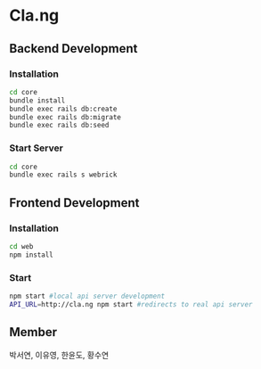 # Cla.ng

## Backend Development
### Installation
```bash
cd core
bundle install
bundle exec rails db:create
bundle exec rails db:migrate
bundle exec rails db:seed
```

### Start Server
```bash
cd core
bundle exec rails s webrick
```

## Frontend Development
### Installation
```bash
cd web
npm install
```

### Start 
```bash
npm start #local api server development
API_URL=http://cla.ng npm start #redirects to real api server
```

## Member
박서연, 이유영, 한윤도, 황수연